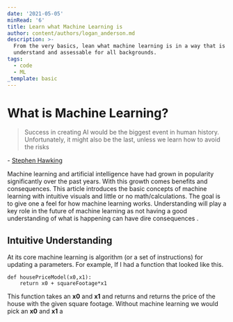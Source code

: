 ```yaml
---
date: '2021-05-05'
minRead: '6'
title: Learn what Machine Learning is
author: content/authors/logan_anderson.md
description: >-
  From the very basics, lean what machine learning is in a way that is easy to
  understand and assessable for all backgrounds. 
tags:
  - code
  - ML
_template: basic
---
```


# What is Machine Learning?

> Success in creating AI would be the biggest event in human history. Unfortunately, it might also be the last, unless we learn how to avoid the risks

\- [Stephen Hawking](https://www.hawking.org.uk/biography) 

Machine learning and artificial intelligence have had grown in popularity significantly over the past years. With this growth comes benefits and consequences. This article introduces the basic concepts of machine learning with intuitive visuals and little or no math/calculations. The goal is to give one a feel for how  machine learning works. Understanding will play a key role in the future of machine learning as not having a good understanding of what is happening can have dire consequences . 

## Intuitive Understanding

At its core machine learning is algorithm (or a set of instructions) for updating a parameters. For example, If I had a function that looked like this.

    def housePriceModel(x0,x1):
    	return x0 + squareFootage*x1

This function takes an **x0** and **x1** and returns and returns the price of the house with the given square footage. Without machine learning we would pick an **x0** and **x1** a